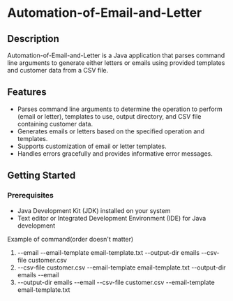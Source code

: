 # Automation-of-Email-and-Letter


## Description

Automation-of-Email-and-Letter is a Java application that parses command line arguments to generate either letters or emails using provided templates and customer data from a CSV file.

## Features

- Parses command line arguments to determine the operation to perform (email or letter), templates to use, output directory, and CSV file containing customer data.
- Generates emails or letters based on the specified operation and templates.
- Supports customization of email or letter templates.
- Handles errors gracefully and provides informative error messages.

## Getting Started

### Prerequisites

- Java Development Kit (JDK) installed on your system
- Text editor or Integrated Development Environment (IDE) for Java development

Example of command(order doesn't matter)
1. --email --email-template email-template.txt --output-dir emails --csv-file customer.csv
2.  --csv-file customer.csv --email-template email-template.txt --output-dir emails --email
3.  --output-dir emails --email --csv-file customer.csv --email-template email-template.txt
